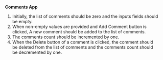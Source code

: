 
  **Comments App** 

1) Initially, the list of comments should be zero and the inputs fields should be empty.
2) When non-empty values are provided and Add Comment button is clicked, A new comment should be added to the list of comments.
3) The comments count should be incremented by one.
4) When the Delete button of a comment is clicked, the comment should be deleted from the list of comments and the comments count should be decremented by one.

